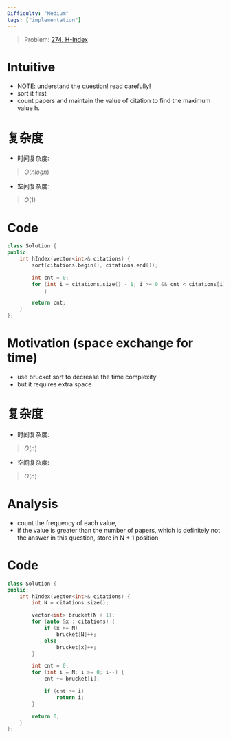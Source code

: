 ```yaml
---
Difficulty: "Medium"
tags: ["implementation"]
---
```


> Problem: [274. H-Index](https://leetcode.com/problems/h-index/description/)

# Intuitive

- NOTE: understand the question! read carefully!
- sort it first
- count papers and maintain the value of citation to find the maximum value h.

# 复杂度
- 时间复杂度:
> $O(nlogn)$

- 空间复杂度:
> $O(1)$
  
# Code
```c++
class Solution {
public:
    int hIndex(vector<int>& citations) {
        sort(citations.begin(), citations.end());

        int cnt = 0;
        for (int i = citations.size() - 1; i >= 0 && cnt < citations[i]; i--, cnt++)
            ;

        return cnt;
    }
};
```


# Motivation (space exchange for time)
- use brucket sort to decrease the time complexity
- but it requires extra space 

# 复杂度
- 时间复杂度:
> $O(n)$

- 空间复杂度:
> $O(n)$

# Analysis
- count the frequency of each value,
- if the value is greater than the number of papers, which is definitely not the answer in this question, store in N + 1 position

# Code 
```cpp
class Solution {
public:
    int hIndex(vector<int>& citations) {
        int N = citations.size();

        vector<int> brucket(N + 1);
        for (auto &x : citations) {
            if (x >= N)
                brucket[N]++;
            else
                brucket[x]++;
        }

        int cnt = 0;
        for (int i = N; i >= 0; i--) {
            cnt += brucket[i];

            if (cnt >= i)
                return i;
        }   

        return 0;
    }
};
```